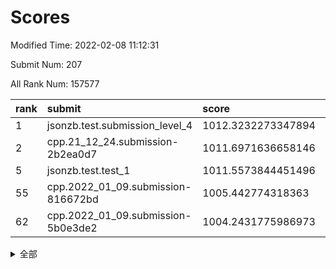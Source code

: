 # Scores

Modified Time: 2022-02-08 11:12:31

Submit Num: 207

All Rank Num: 157577

| rank |               submit               |       score        |       sigma        | pk_num |
| :--- | :--------------------------------- | :----------------- | :----------------- | :----- |
| 1    | jsonzb.test.submission_level_4     | 1012.3232273347894 | 0.7873864318991866 | 3044   |
| 2    | cpp.21_12_24.submission-2b2ea0d7   | 1011.6971636658146 | 0.7900489416144421 | 3048   |
| 5    | jsonzb.test.test_1                 | 1011.5573844451496 | 0.7818984095079186 | 3043   |
| 55   | cpp.2022_01_09.submission-816672bd | 1005.442774318363  | 0.7261629585605918 | 3045   |
| 62   | cpp.2022_01_09.submission-5b0e3de2 | 1004.2431775986973 | 0.7285183320619945 | 3039   |


<details>
<summary>全部</summary>

| rank |                 submit                 |       score        |       sigma        | pk_num |
| :--- | :------------------------------------- | :----------------- | :----------------- | :----- |
| 1    | jsonzb.test.submission_level_4         | 1012.3232273347894 | 0.7873864318991866 | 3044   |
| 2    | cpp.21_12_24.submission-2b2ea0d7       | 1011.6971636658146 | 0.7900489416144421 | 3048   |
| 3    | gobigger.level_3.submission_level_3_23 | 1011.619388312066  | 0.7883204337438683 | 3046   |
| 4    | gobigger.level_3.submission_level_3_33 | 1011.5851493247209 | 0.7445273881947159 | 3050   |
| 5    | jsonzb.test.test_1                     | 1011.5573844451496 | 0.7818984095079186 | 3043   |
| 6    | gobigger.level_3.submission_level_3_18 | 1011.455178958     | 0.792882568732816  | 3045   |
| 7    | gobigger.level_3.submission_level_3_35 | 1011.2827589610163 | 0.7802272273475368 | 3047   |
| 8    | gobigger.level_3.submission_level_3_26 | 1011.2612203298465 | 0.7721186478909    | 3044   |
| 9    | gobigger.level_3.submission_level_3_4  | 1010.8506287572416 | 0.7625573163641287 | 3044   |
| 10   | gobigger.level_3.submission_level_3_3  | 1010.731777787685  | 0.7816153053108544 | 3041   |
| 11   | gobigger.level_3.submission_level_3_40 | 1010.7214547108732 | 0.7609250525037237 | 3051   |
| 12   | gobigger.level_3.submission_level_3_16 | 1010.6757854174905 | 0.7616237395050602 | 3048   |
| 13   | gobigger.level_3.submission_level_3_2  | 1010.6287680111715 | 0.7763093829198626 | 3048   |
| 14   | gobigger.level_3.submission_level_3_39 | 1010.4399849195262 | 0.7748157149325298 | 3050   |
| 15   | gobigger.level_3.submission_level_3_36 | 1010.3662847033003 | 0.761716371932874  | 3047   |
| 16   | gobigger.level_3.submission_level_3_20 | 1010.3615599449275 | 0.758188683248577  | 3039   |
| 17   | gobigger.level_3.submission_level_3_47 | 1010.3535315846609 | 0.7819937579398392 | 3047   |
| 18   | gobigger.level_3.submission_level_3_38 | 1010.145784224095  | 0.7573861247682052 | 3046   |
| 19   | gobigger.level_3.submission_level_3_9  | 1010.1426677611261 | 0.7578988685744703 | 3041   |
| 20   | gobigger.level_3.submission_level_3_29 | 1010.0688995846082 | 0.7726185130856761 | 3041   |
| 21   | gobigger.level_3.submission_level_3_13 | 1010.0328001981355 | 0.7502756566662516 | 3042   |
| 22   | gobigger.level_3.submission_level_3_31 | 1010.0120467847883 | 0.7657460413517634 | 3049   |
| 23   | gobigger.level_3.submission_level_3_27 | 1009.9812761101617 | 0.7541145505487375 | 3043   |
| 24   | gobigger.level_3.submission_level_3_25 | 1009.9777475226225 | 0.7519349442253278 | 3045   |
| 25   | gobigger.level_3.submission_level_3_22 | 1009.9771248140107 | 0.7466990501543931 | 3041   |
| 26   | gobigger.level_3.submission_level_3_43 | 1009.9295372693208 | 0.7625473652160905 | 3042   |
| 27   | gobigger.level_3.submission_level_3_10 | 1009.8737022292006 | 0.7624751636923423 | 3048   |
| 28   | gobigger.level_3.submission_level_3_1  | 1009.8713832720309 | 0.7493315768637357 | 3044   |
| 29   | gobigger.level_3.submission_level_3_46 | 1009.8695984451314 | 0.7784727846206057 | 3041   |
| 30   | gobigger.level_3.submission_level_3_30 | 1009.8463785559239 | 0.7949750867696155 | 3043   |
| 31   | gobigger.level_3.submission_level_3_24 | 1009.8427847446533 | 0.752570075402913  | 3047   |
| 32   | gobigger.level_3.submission_level_3_44 | 1009.8241193069991 | 0.759459903219192  | 3046   |
| 33   | gobigger.level_3.submission_level_3_49 | 1009.7984624584043 | 0.7432333520093092 | 3045   |
| 34   | gobigger.level_3.submission_level_3_17 | 1009.7146667834493 | 0.7596737580444395 | 3044   |
| 35   | gobigger.level_3.submission_level_3_28 | 1009.6617666962331 | 0.770549990805892  | 3047   |
| 36   | gobigger.level_3.submission_level_3_37 | 1009.5481769039582 | 0.7665008086587887 | 3041   |
| 37   | gobigger.level_3.submission_level_3_19 | 1009.5277481488673 | 0.7529882359649629 | 3044   |
| 38   | gobigger.level_3.submission_level_3_45 | 1009.494275594254  | 0.7529513681312695 | 3047   |
| 39   | gobigger.level_3.submission_level_3_15 | 1009.4251032516926 | 0.7732960020752484 | 3049   |
| 40   | gobigger.level_3.submission_level_3_48 | 1009.4158108843706 | 0.7355599918432633 | 3044   |
| 41   | gobigger.level_3.submission_level_3_12 | 1009.3779043107828 | 0.7516429981266568 | 3048   |
| 42   | gobigger.level_3.submission_level_3_8  | 1009.3735116517918 | 0.7505759480007165 | 3044   |
| 43   | gobigger.level_3.submission_level_3_11 | 1009.3307359387048 | 0.7565830477665189 | 3044   |
| 44   | gobigger.level_3.submission_level_3_7  | 1009.2760807283139 | 0.7434004816933306 | 3051   |
| 45   | gobigger.level_3.submission_level_3_6  | 1009.130309582715  | 0.7389979711785443 | 3045   |
| 46   | gobigger.level_3.submission_level_3_5  | 1009.0557552819024 | 0.7398096039004725 | 3043   |
| 47   | gobigger.level_3.submission_level_3_0  | 1008.9905911672801 | 0.7546990948888622 | 3052   |
| 48   | gobigger.level_3.submission_level_3_42 | 1008.9569817431894 | 0.7444300824316382 | 3039   |
| 49   | gobigger.level_3.submission_level_3_34 | 1008.9270663577161 | 0.7283293890651363 | 3049   |
| 50   | gobigger.level_3.submission_level_3_14 | 1008.3839126247826 | 0.7418500233681316 | 3042   |
| 51   | gobigger.level_3.submission_level_3_41 | 1008.1394025033975 | 0.7379270191080034 | 3047   |
| 52   | gobigger.level_3.submission_level_3_32 | 1008.1367944664436 | 0.7600862227415821 | 3039   |
| 53   | gobigger.level_3.submission_level_3_21 | 1008.0664688449021 | 0.7397414067431156 | 3051   |
| 54   | gobigger.level_1.submission_level_1_30 | 1005.9782787503495 | 0.718746282529423  | 3045   |
| 55   | cpp.2022_01_09.submission-816672bd     | 1005.442774318363  | 0.7261629585605918 | 3045   |
| 56   | gobigger.level_1.submission_level_1_22 | 1005.1875310097728 | 0.7226858963476122 | 3041   |
| 57   | gobigger.level_1.submission_level_1_24 | 1005.0354335299418 | 0.7111173482391111 | 3049   |
| 58   | gobigger.level_1.submission_level_1_23 | 1004.8374041424725 | 0.7355022829194157 | 3037   |
| 59   | gobigger.level_1.submission_level_1_18 | 1004.6837358673092 | 0.7196899694957102 | 3045   |
| 60   | gobigger.level_1.submission_level_1_42 | 1004.5242486345172 | 0.7167085430638542 | 3044   |
| 61   | gobigger.level_1.submission_level_1_47 | 1004.4488398233343 | 0.7086678794856587 | 3042   |
| 62   | cpp.2022_01_09.submission-5b0e3de2     | 1004.2431775986973 | 0.7285183320619945 | 3039   |
| 63   | gobigger.level_1.submission_level_1_20 | 1004.1446625171402 | 0.7119853310599001 | 3045   |
| 64   | gobigger.level_1.submission_level_1_13 | 1004.0939514271406 | 0.716174380930621  | 3044   |
| 65   | gobigger.level_1.submission_level_1_8  | 1004.0605950021794 | 0.7194344806740071 | 3040   |
| 66   | gobigger.level_1.submission_level_1_37 | 1003.9919580280526 | 0.7244353511912465 | 3047   |
| 67   | gobigger.level_1.submission_level_1_2  | 1003.928842181219  | 0.7247219898443269 | 3048   |
| 68   | gobigger.level_1.submission_level_1_5  | 1003.9134975797126 | 0.7194296216913544 | 3046   |
| 69   | gobigger.level_1.submission_level_1_28 | 1003.8438188393102 | 0.7132379424518237 | 3047   |
| 70   | gobigger.level_1.submission_level_1_25 | 1003.8050039167333 | 0.7160080215522098 | 3043   |
| 71   | gobigger.level_1.submission_level_1_11 | 1003.7436637687268 | 0.7167888548648425 | 3041   |
| 72   | gobigger.level_1.submission_level_1_9  | 1003.5985782919638 | 0.7106266721427911 | 3051   |
| 73   | gobigger.level_1.submission_level_1_26 | 1003.5247447999556 | 0.721069080436503  | 3048   |
| 74   | gobigger.level_1.submission_level_1_33 | 1003.5126887747434 | 0.7124883815738932 | 3045   |
| 75   | gobigger.level_1.submission_level_1_35 | 1003.4738975893995 | 0.7203808757924448 | 3042   |
| 76   | gobigger.level_1.submission_level_1_10 | 1003.393274435136  | 0.7108530136968618 | 3047   |
| 77   | gobigger.level_1.submission_level_1_12 | 1003.3198078999058 | 0.7103406501092742 | 3047   |
| 78   | gobigger.level_1.submission_level_1_15 | 1003.2564924350959 | 0.7175848836412486 | 3051   |
| 79   | gobigger.level_1.submission_level_1_39 | 1003.2229111245629 | 0.7075950714991293 | 3049   |
| 80   | gobigger.level_1.submission_level_1_29 | 1003.1901137877543 | 0.7230447979794657 | 3048   |
| 81   | gobigger.level_1.submission_level_1_0  | 1003.188594197691  | 0.700986561024622  | 3041   |
| 82   | gobigger.level_1.submission_level_1_43 | 1003.1703465826421 | 0.7094701743437482 | 3041   |
| 83   | gobigger.level_1.submission_level_1_31 | 1003.1158519676336 | 0.6974367880781728 | 3047   |
| 84   | gobigger.level_1.submission_level_1_48 | 1003.0878228025366 | 0.7109188307129798 | 3043   |
| 85   | gobigger.level_1.submission_level_1_7  | 1003.0388731547474 | 0.716516435136432  | 3045   |
| 86   | gobigger.level_1.submission_level_1_21 | 1002.9696949251083 | 0.70301507685111   | 3044   |
| 87   | gobigger.level_1.submission_level_1_40 | 1002.940628219432  | 0.7112183355980927 | 3046   |
| 88   | gobigger.level_1.submission_level_1_38 | 1002.8323944732899 | 0.7077111481693706 | 3046   |
| 89   | gobigger.level_1.submission_level_1_4  | 1002.7918668785927 | 0.7180978025148459 | 3042   |
| 90   | gobigger.level_1.submission_level_1_41 | 1002.7670684181735 | 0.70349999402877   | 3047   |
| 91   | gobigger.level_1.submission_level_1_14 | 1002.7325095405464 | 0.7067368456354948 | 3040   |
| 92   | gobigger.level_1.submission_level_1_27 | 1002.6655392570174 | 0.7065461946363732 | 3046   |
| 93   | gobigger.level_1.submission_level_1_17 | 1002.6629170407294 | 0.7131277092686338 | 3043   |
| 94   | gobigger.level_1.submission_level_1_1  | 1002.5908262957167 | 0.7057779507745459 | 3043   |
| 95   | gobigger.level_1.submission_level_1_46 | 1002.5461804020813 | 0.7170319134996525 | 3047   |
| 96   | gobigger.level_1.submission_level_1_45 | 1002.5248293648037 | 0.7060204488424536 | 3043   |
| 97   | gobigger.level_1.submission_level_1_36 | 1002.4623625195034 | 0.7132512573482739 | 3041   |
| 98   | gobigger.level_1.submission_level_1_16 | 1002.3957506227874 | 0.71434113838301   | 3047   |
| 99   | gobigger.level_1.submission_level_1_6  | 1002.361725754458  | 0.7027671629168027 | 3051   |
| 100  | gobigger.level_1.submission_level_1_19 | 1002.2876079995445 | 0.7185763535646834 | 3047   |
| 101  | gobigger.level_1.submission_level_1_34 | 1002.2806203518217 | 0.7032543538873216 | 3045   |
| 102  | gobigger.level_1.submission_level_1_44 | 1001.8072274675666 | 0.7076769679850404 | 3047   |
| 103  | gobigger.level_1.submission_level_1_3  | 1001.6342537975003 | 0.7017949609564825 | 3043   |
| 104  | gobigger.level_1.submission_level_1_49 | 1001.4291729073033 | 0.7122274040556723 | 3045   |
| 105  | gobigger.level_1.submission_level_1_32 | 1001.2625732990147 | 0.7114848419171055 | 3051   |
| 106  | gobigger.random.submission_random_29   | 997.323471544712   | 0.7103301052452892 | 3044   |
| 107  | gobigger.random.submission_random_48   | 997.0716665705404  | 0.7041741935465079 | 3045   |
| 108  | gobigger.random.submission_random_41   | 997.0311928434226  | 0.7048548115171912 | 3047   |
| 109  | gobigger.random.submission_random_20   | 996.8409282221943  | 0.7022680267195485 | 3044   |
| 110  | gobigger.random.submission_random_39   | 996.835237812016   | 0.7090500111146034 | 3050   |
| 111  | gobigger.random.submission_random_44   | 996.689835438252   | 0.710461755058226  | 3044   |
| 112  | gobigger.random.submission_random_4    | 996.6894060876458  | 0.7053565569063938 | 3046   |
| 113  | gobigger.random.submission_random_23   | 996.6659959971059  | 0.7158899560910397 | 3047   |
| 114  | gobigger.random.submission_random_43   | 996.5407392808357  | 0.7059247080058252 | 3047   |
| 115  | gobigger.random.submission_random_35   | 996.4993993941218  | 0.6990997532620019 | 3044   |
| 116  | gobigger.random.submission_random_37   | 996.4859517719156  | 0.7159328366534247 | 3048   |
| 117  | gobigger.random.submission_random_14   | 996.4587782276706  | 0.70588398918235   | 3045   |
| 118  | gobigger.random.submission_random_2    | 996.4268454591756  | 0.7168602273148035 | 3047   |
| 119  | gobigger.random.submission_random_12   | 996.3860717566762  | 0.6985453320101349 | 3039   |
| 120  | gobigger.random.submission_random_19   | 996.3377615780878  | 0.7055270613230424 | 3048   |
| 121  | gobigger.random.submission_random_6    | 996.2696342998138  | 0.710749755272034  | 3042   |
| 122  | gobigger.random.submission_random_28   | 996.2584753948039  | 0.7234145033945951 | 3047   |
| 123  | gobigger.random.submission_random_22   | 996.2369723015397  | 0.7192474453840904 | 3044   |
| 124  | gobigger.random.submission_random_40   | 996.1781034802606  | 0.7272769010210239 | 3044   |
| 125  | gobigger.random.submission_random_38   | 996.1535758807341  | 0.7163011541745978 | 3052   |
| 126  | gobigger.random.submission_random_10   | 996.1532768853182  | 0.7067386764615713 | 3045   |
| 127  | gobigger.random.submission_random_11   | 996.1119561348197  | 0.7150356770428378 | 3049   |
| 128  | gobigger.random.submission_random_9    | 996.1071589917353  | 0.723537962635441  | 3041   |
| 129  | gobigger.random.submission_random_26   | 996.0611953510202  | 0.7048265158879915 | 3049   |
| 130  | gobigger.random.submission_random_8    | 996.0173043384834  | 0.7051711968830975 | 3041   |
| 131  | gobigger.random.submission_random_46   | 996.0151410668     | 0.710089609667089  | 3041   |
| 132  | gobigger.random.submission_random_49   | 995.988379767683   | 0.7100544039533659 | 3044   |
| 133  | gobigger.random.submission_random_15   | 995.9445161298149  | 0.7345083745398938 | 3049   |
| 134  | gobigger.random.submission_random_34   | 995.9223633238058  | 0.7034147000508497 | 3045   |
| 135  | gobigger.random.submission_random_42   | 995.8982006283331  | 0.7041310212543286 | 3050   |
| 136  | gobigger.random.submission_random_18   | 995.88127288266    | 0.7170657823629992 | 3048   |
| 137  | gobigger.random.submission_random_31   | 995.8698998113143  | 0.7081735241984324 | 3044   |
| 138  | gobigger.random.submission_random_45   | 995.8494632316454  | 0.7194026797010526 | 3044   |
| 139  | gobigger.random.submission_random_3    | 995.7439687771588  | 0.712745307211593  | 3045   |
| 140  | gobigger.random.submission_random_1    | 995.6620886064104  | 0.71348627806322   | 3045   |
| 141  | gobigger.random.submission_random_13   | 995.6202140316682  | 0.7104381753719602 | 3045   |
| 142  | gobigger.random.submission_random_7    | 995.5756384646356  | 0.7130957718948897 | 3049   |
| 143  | gobigger.random.submission_random_0    | 995.5676770609244  | 0.7127999008036358 | 3048   |
| 144  | gobigger.random.submission_random_47   | 995.5631987528604  | 0.7028780551168314 | 3043   |
| 145  | gobigger.random.submission_random_32   | 995.4881000420522  | 0.7250150780031553 | 3043   |
| 146  | gobigger.random.submission_random_21   | 995.4542411465613  | 0.7111830423072355 | 3045   |
| 147  | gobigger.random.submission_random_16   | 995.4464926421741  | 0.7096416683837441 | 3045   |
| 148  | gobigger.random.submission_random_17   | 995.4084500966492  | 0.7093402255074664 | 3044   |
| 149  | gobigger.random.submission_random_24   | 995.3345450269276  | 0.7223156326449722 | 3048   |
| 150  | gobigger.random.submission_random_30   | 995.0344690205513  | 0.7200832040944097 | 3043   |
| 151  | gobigger.random.submission_random_25   | 995.0017513712563  | 0.7065035067088583 | 3043   |
| 152  | gobigger.level_2.submission_level_2_30 | 994.7997524699542  | 0.7253312215372189 | 3045   |
| 153  | gobigger.random.submission_random_27   | 994.7499217558982  | 0.7043098552035225 | 3038   |
| 154  | gobigger.random.submission_random_5    | 994.6166748268519  | 0.7152512548153197 | 3042   |
| 155  | gobigger.random.submission_random_36   | 994.6060973041336  | 0.7303414628676577 | 3049   |
| 156  | gobigger.random.submission_random_33   | 994.5137029444019  | 0.7302071325500049 | 3038   |
| 157  | gobigger.level_2.submission_level_2_33 | 994.0471925400691  | 0.7367317302816905 | 3042   |
| 158  | gobigger.level_2.submission_level_2_46 | 993.8228728518268  | 0.7257663755283456 | 3048   |
| 159  | gobigger.level_2.submission_level_2_12 | 993.737868601829   | 0.7364941828785149 | 3040   |
| 160  | gobigger.level_2.submission_level_2_11 | 993.6874678387227  | 0.7337932016894126 | 3048   |
| 161  | gobigger.level_2.submission_level_2_0  | 993.363912239769   | 0.7364086483882878 | 3043   |
| 162  | gobigger.level_2.submission_level_2_20 | 993.330065182377   | 0.7545866020155045 | 3044   |
| 163  | gobigger.level_2.submission_level_2_10 | 992.9223158629884  | 0.7472426203600762 | 3041   |
| 164  | gobigger.level_2.submission_level_2_8  | 992.9032562528834  | 0.7357491247638622 | 3051   |
| 165  | gobigger.level_2.submission_level_2_24 | 992.890313745106   | 0.7317515892084965 | 3049   |
| 166  | gobigger.level_2.submission_level_2_32 | 992.8445043963726  | 0.7482142493508965 | 3043   |
| 167  | gobigger.level_2.submission_level_2_49 | 992.8387470091774  | 0.7231595489735176 | 3046   |
| 168  | gobigger.level_2.submission_level_2_42 | 992.7326019982032  | 0.7340043965030653 | 3043   |
| 169  | gobigger.level_2.submission_level_2_5  | 992.7033162701345  | 0.7264687105743436 | 3044   |
| 170  | gobigger.level_2.submission_level_2_31 | 992.7031264457606  | 0.7383462744242272 | 3046   |
| 171  | gobigger.level_2.submission_level_2_40 | 992.6992840769757  | 0.7740371269925428 | 3046   |
| 172  | gobigger.level_2.submission_level_2_6  | 992.6548403463163  | 0.7354538959891191 | 3049   |
| 173  | gobigger.level_2.submission_level_2_44 | 992.4548943777759  | 0.7287502446139394 | 3041   |
| 174  | gobigger.level_2.submission_level_2_18 | 992.398273213875   | 0.7394554370269153 | 3047   |
| 175  | gobigger.level_2.submission_level_2_45 | 992.3882979394889  | 0.7503183534155643 | 3043   |
| 176  | gobigger.level_2.submission_level_2_29 | 992.3527169783509  | 0.7565509042330794 | 3047   |
| 177  | gobigger.level_2.submission_level_2_23 | 992.3416321486936  | 0.7479107361688914 | 3047   |
| 178  | gobigger.level_2.submission_level_2_9  | 992.2888086109994  | 0.7453494315081558 | 3044   |
| 179  | gobigger.level_2.submission_level_2_19 | 992.2554643446197  | 0.7428436493049168 | 3042   |
| 180  | gobigger.level_2.submission_level_2_48 | 992.1604474408099  | 0.745549796923795  | 3047   |
| 181  | gobigger.level_2.submission_level_2_38 | 992.0489891403872  | 0.7682262751012496 | 3048   |
| 182  | gobigger.level_2.submission_level_2_13 | 991.964858632648   | 0.7364525214643908 | 3041   |
| 183  | gobigger.level_2.submission_level_2_14 | 991.9459805077162  | 0.7352831350026008 | 3045   |
| 184  | gobigger.level_2.submission_level_2_7  | 991.9222743866338  | 0.7457628062630027 | 3044   |
| 185  | gobigger.level_2.submission_level_2_16 | 991.9089569042767  | 0.7411030300687976 | 3041   |
| 186  | gobigger.level_2.submission_level_2_26 | 991.9019696560506  | 0.740821243597546  | 3045   |
| 187  | gobigger.level_2.submission_level_2_3  | 991.7950513661708  | 0.7441569857789381 | 3043   |
| 188  | gobigger.level_2.submission_level_2_37 | 991.6429865795403  | 0.7561905415177037 | 3037   |
| 189  | gobigger.level_2.submission_level_2_1  | 991.6424129742626  | 0.7348777196722511 | 3046   |
| 190  | gobigger.level_2.submission_level_2_4  | 991.6152863252652  | 0.7411718963305837 | 3048   |
| 191  | gobigger.level_2.submission_level_2_25 | 991.582055845634   | 0.7666173648915003 | 3047   |
| 192  | gobigger.level_2.submission_level_2_43 | 991.5242785128171  | 0.757715892882646  | 3045   |
| 193  | gobigger.level_2.submission_level_2_35 | 991.4624050337475  | 0.7533243205520496 | 3045   |
| 194  | gobigger.level_2.submission_level_2_39 | 991.3668599028946  | 0.7418705205854328 | 3046   |
| 195  | gobigger.level_2.submission_level_2_41 | 991.2452907995468  | 0.763447658975875  | 3044   |
| 196  | gobigger.level_2.submission_level_2_47 | 990.864197701601   | 0.7628166914110626 | 3042   |
| 197  | gobigger.level_2.submission_level_2_27 | 990.8636742538287  | 0.777083037924138  | 3040   |
| 198  | gobigger.level_2.submission_level_2_28 | 990.8456634146036  | 0.7575926753680008 | 3047   |
| 199  | gobigger.level_2.submission_level_2_34 | 990.7305144057617  | 0.7651716530868501 | 3042   |
| 200  | gobigger.level_2.submission_level_2_17 | 990.7192496874752  | 0.7656737166769255 | 3047   |
| 201  | gobigger.level_2.submission_level_2_36 | 990.7167383005269  | 0.7453875966057987 | 3043   |
| 202  | gobigger.level_2.submission_level_2_21 | 990.5389364094983  | 0.7636967956566203 | 3049   |
| 203  | gobigger.level_2.submission_level_2_22 | 990.531209742641   | 0.7455228108569779 | 3048   |
| 204  | gobigger.level_2.submission_level_2_15 | 990.4393366590334  | 0.7720968020488532 | 3042   |
| 205  | gobigger.level_2.submission_level_2_2  | 990.0209916055001  | 0.7511775693069153 | 3046   |
| 206  | gobigger.none.submission_none_0        | 975.4459311241608  | 1.4473196607845638 | 3043   |
| 207  | gobigger.none.submission_none_1        | 973.7175298534102  | 1.6720375357158728 | 3041   |

</details>
